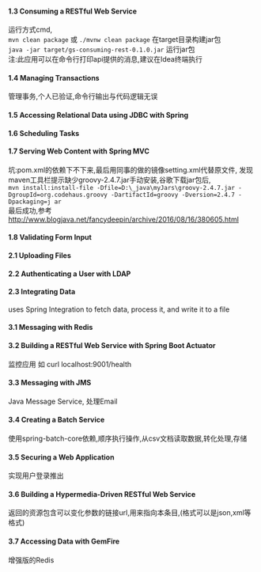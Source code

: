 
#### 1.3 Consuming a RESTful Web Service
运行方式cmd,  
`mvn clean package` 或 `./mvnw clean package`
在target目录构建jar包  
`java -jar target/gs-consuming-rest-0.1.0.jar`
运行jar包  
 注:此应用可以在命令行打印api提供的消息,建议在Idea终端执行
#### 1.4 Managing Transactions
管理事务,个人已验证,命令行输出与代码逻辑无误
#### 1.5 Accessing Relational Data using JDBC with Spring
#### 1.6 Scheduling Tasks
#### 1.7 Serving Web Content with Spring MVC
坑:pom.xml的依赖下不下来,最后用同事的做的镜像setting.xml代替原文件,
发现maven工具栏提示缺少groovy-2.4.7.jar手动安装,谷歌下载jar包后,  
`mvn install:install-file -Dfile=D:\_java\myJars\groovy-2.4.7.jar
  -DgroupId=org.codehaus.groovy -DartifactId=groovy -Dversion=2.4.7 -Dpackaging=j
 ar`  
 最后成功,参考<http://www.blogjava.net/fancydeepin/archive/2016/08/16/380605.html>
#### 1.8 Validating Form Input
#### 2.1 Uploading Files
#### 2.2 Authenticating a User with LDAP
#### 2.3 Integrating Data  
uses Spring Integration to fetch data, process it, and write it to a file
#### 3.1 Messaging with Redis
#### 3.2 Building a RESTful Web Service with Spring Boot Actuator
监控应用 如 curl localhost:9001/health
#### 3.3 Messaging with JMS
Java Message Service, 处理Email
#### 3.4 Creating a Batch Service
使用spring-batch-core依赖,顺序执行操作,从csv文档读取数据,转化处理,存储
#### 3.5 Securing a Web Application
实现用户登录推出
#### 3.6 Building a Hypermedia-Driven RESTful Web Service
返回的资源包含可以变化参数的链接url,用来指向本条目,(格式可以是json,xml等格式)
#### 3.7 Accessing Data with GemFire
增强版的Redis